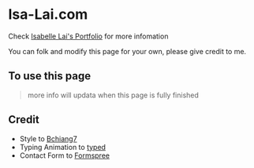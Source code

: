 # Isa-Lai.com

Check [Isabelle Lai's Portfolio](isa-lai.com) for more infomation

You can folk and modify this page for your own, please give credit to me.

## To use this page
> more info will updata when this page is fully finished

## Credit
- Style to [Bchiang7](https://github.com/bchiang7/bchiang7.github.io)
- Typing Animation to [typed](https://github.com/mattboldt/typed.js)
- Contact Form to [Formspree](https://formspree.io)